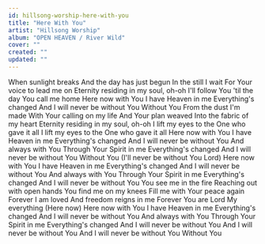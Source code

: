 ```yaml
---
id: hillsong-worship-here-with-you
title: "Here With You"
artist: "Hillsong Worship"
album: "OPEN HEAVEN / River Wild"
cover: ""
created: ""
updated: ""
---
```


When sunlight breaks
And the day has just begun
In the still I wait
For Your voice to lead me on
Eternity residing in my soul, oh-oh
I'll follow You 'til the day You call me home
Here now with You
I have Heaven in me
Everything's changed
And I will never be without You
Without You
From the dust I'm made
With Your calling on my life
And Your plan weaved
Into the fabric of my heart
Eternity residing in my soul, oh-oh
I lift my eyes to the One who gave it all
I lift my eyes to the One who gave it all
Here now with You
I have Heaven in me
Everything's changed
And I will never be without You
And always with You
Through Your Spirit in me
Everything's changed
And I will never be without You
Without You
(I'll never be without You Lord)
Here now with You
I have Heaven in me
Everything's changed
And I will never be without You
And always with You
Through Your Spirit in me
Everything's changed
And I will never be without You
You see me in the fire
Reaching out with open hands
You find me on my knees
Fill me with Your peace again
Forever I am loved
And freedom reigns in me
Forever You are Lord
My everything
(Here now)
Here now with You
I have Heaven in me
Everything's changed
And I will never be without You
And always with You
Through Your Spirit in me
Everything's changed
And I will never be without You
And I will never be without You
And I will never be without You
Without You